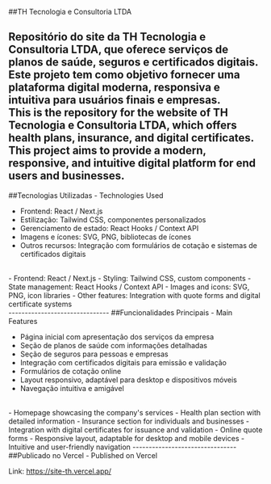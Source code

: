 ##TH Tecnologia e Consultoria LTDA

Repositório do site da TH Tecnologia e Consultoria LTDA, que oferece serviços de planos de saúde, seguros e certificados digitais. Este projeto tem como objetivo fornecer uma plataforma digital moderna, responsiva e intuitiva para usuários finais e empresas.
<br>
This is the repository for the website of TH Tecnologia e Consultoria LTDA, which offers health plans, insurance, and digital certificates. This project aims to provide a modern, responsive, and intuitive digital platform for end users and businesses.
----------------------------
##Tecnologias Utilizadas - Technologies Used

- Frontend: React / Next.js
- Estilização: Tailwind CSS, componentes personalizados
- Gerenciamento de estado: React Hooks / Context API
- Imagens e ícones: SVG, PNG, bibliotecas de ícones
- Outros recursos: Integração com formulários de cotação e sistemas de certificados digitais
<br>
- Frontend: React / Next.js
- Styling: Tailwind CSS, custom components
- State management: React Hooks / Context API
- Images and icons: SVG, PNG, icon libraries
- Other features: Integration with quote forms and digital certificate systems
<br>
-------------------------------
##Funcionalidades Principais - Main Features

- Página inicial com apresentação dos serviços da empresa
- Seção de planos de saúde com informações detalhadas
- Seção de seguros para pessoas e empresas
- Integração com certificados digitais para emissão e validação
- Formulários de cotação online
- Layout responsivo, adaptável para desktop e dispositivos móveis
- Navegação intuitiva e amigável
<br>
- Homepage showcasing the company's services
- Health plan section with detailed information
- Insurance section for individuals and businesses
- Integration with digital certificates for issuance and validation
- Online quote forms
- Responsive layout, adaptable for desktop and mobile devices
- Intuitive and user-friendly navigation
--------------------------------
##Publicado no Vercel - Published on Vercel

Link: https://site-th.vercel.app/
